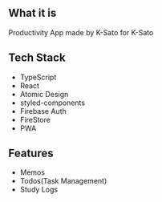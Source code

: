 ## What it is

Productivity App made by K-Sato for K-Sato

## Tech Stack

- TypeScript
- React
- Atomic Design
- styled-components
- Firebase Auth
- FireStore
- PWA

## Features

- Memos
- Todos(Task Management)
- Study Logs
